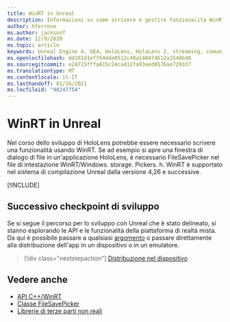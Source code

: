 ```yaml
---
title: WinRT in Unreal
description: Informazioni su come scrivere e gestire funzionalità WinRT personalizzate in app Real realtà miste per dispositivi HoloLens.
author: hferrone
ms.author: jacksonf
ms.date: 12/9/2020
ms.topic: article
keywords: Unreal Engine 4, UE4, HoloLens, HoloLens 2, streaming, comunicazione remota, realtà mista, sviluppo, Guida introduttiva, funzionalità, nuovo progetto, emulatore, documentazione, guide, funzionalità, ologrammi, sviluppo di giochi, cuffie per realtà mista, auricolare di realtà mista, auricolare di realtà virtuale, WinRT, DLL
ms.openlocfilehash: 0d181d1eff644de0512c40a140474612a1540b40
ms.sourcegitcommit: e24715fffa815c24ca411fa93eed9576ae729337
ms.translationtype: MT
ms.contentlocale: it-IT
ms.lasthandoff: 01/16/2021
ms.locfileid: "98247754"
---
```

# <a name="winrt-in-unreal"></a>WinRT in Unreal

Nel corso dello sviluppo di HoloLens potrebbe essere necessario scrivere una funzionalità usando WinRT. Se ad esempio si apre una finestra di dialogo di file in un'applicazione HoloLens, è necessario FileSavePicker nel file di intestazione WinRT/Windows. storage. Pickers. h. WinRT è supportato nel sistema di compilazione Unreal dalla versione 4,26 e successive.

[!INCLUDE[](includes/tabs-winRT.md)]

## <a name="next-development-checkpoint"></a>Successivo checkpoint di sviluppo

Se si segue il percorso per lo sviluppo con Unreal che è stato delineato, si stanno esplorando le API e le funzionalità della piattaforma di realtà mista. Da qui è possibile passare a qualsiasi [argomento](unreal-development-overview.md#3-advanced-features) o passare direttamente alla distribuzione dell'app in un dispositivo o in un emulatore.

> [!div class="nextstepaction"]
> [Distribuzione nel dispositivo](unreal-deploying.md)

## <a name="see-also"></a>Vedere anche

* [API C++/WinRT](https://docs.microsoft.com/windows/uwp/cpp-and-winrt-apis/)
* [Classe FileSavePicker](https://docs.microsoft.com/uwp/api/Windows.Storage.Pickers.FileSavePicker) 
* [Librerie di terze parti non reali](https://docs.unrealengine.com/Programming/BuildTools/UnrealBuildTool/ThirdPartyLibraries/index.html) 
